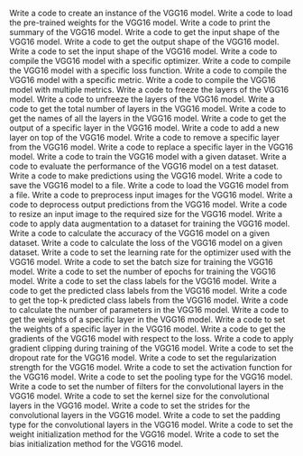 Write a code to create an instance of the VGG16 model.
Write a code to load the pre-trained weights for the VGG16 model.
Write a code to print the summary of the VGG16 model.
Write a code to get the input shape of the VGG16 model.
Write a code to get the output shape of the VGG16 model.
Write a code to set the input shape of the VGG16 model.
Write a code to compile the VGG16 model with a specific optimizer.
Write a code to compile the VGG16 model with a specific loss function.
Write a code to compile the VGG16 model with a specific metric.
Write a code to compile the VGG16 model with multiple metrics.
Write a code to freeze the layers of the VGG16 model.
Write a code to unfreeze the layers of the VGG16 model.
Write a code to get the total number of layers in the VGG16 model.
Write a code to get the names of all the layers in the VGG16 model.
Write a code to get the output of a specific layer in the VGG16 model.
Write a code to add a new layer on top of the VGG16 model.
Write a code to remove a specific layer from the VGG16 model.
Write a code to replace a specific layer in the VGG16 model.
Write a code to train the VGG16 model with a given dataset.
Write a code to evaluate the performance of the VGG16 model on a test dataset.
Write a code to make predictions using the VGG16 model.
Write a code to save the VGG16 model to a file.
Write a code to load the VGG16 model from a file.
Write a code to preprocess input images for the VGG16 model.
Write a code to deprocess output predictions from the VGG16 model.
Write a code to resize an input image to the required size for the VGG16 model.
Write a code to apply data augmentation to a dataset for training the VGG16 model.
Write a code to calculate the accuracy of the VGG16 model on a given dataset.
Write a code to calculate the loss of the VGG16 model on a given dataset.
Write a code to set the learning rate for the optimizer used with the VGG16 model.
Write a code to set the batch size for training the VGG16 model.
Write a code to set the number of epochs for training the VGG16 model.
Write a code to set the class labels for the VGG16 model.
Write a code to get the predicted class labels from the VGG16 model.
Write a code to get the top-k predicted class labels from the VGG16 model.
Write a code to calculate the number of parameters in the VGG16 model.
Write a code to get the weights of a specific layer in the VGG16 model.
Write a code to set the weights of a specific layer in the VGG16 model.
Write a code to get the gradients of the VGG16 model with respect to the loss.
Write a code to apply gradient clipping during training of the VGG16 model.
Write a code to set the dropout rate for the VGG16 model.
Write a code to set the regularization strength for the VGG16 model.
Write a code to set the activation function for the VGG16 model.
Write a code to set the pooling type for the VGG16 model.
Write a code to set the number of filters for the convolutional layers in the VGG16 model.
Write a code to set the kernel size for the convolutional layers in the VGG16 model.
Write a code to set the strides for the convolutional layers in the VGG16 model.
Write a code to set the padding type for the convolutional layers in the VGG16 model.
Write a code to set the weight initialization method for the VGG16 model.
Write a code to set the bias initialization method for the VGG16 model.